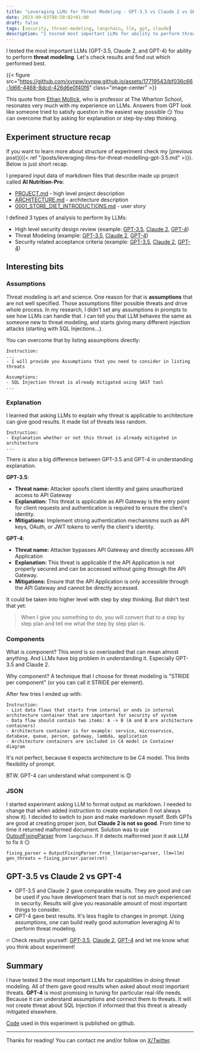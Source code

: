```yaml
---
title: "Leveraging LLMs for Threat Modeling - GPT-3.5 vs Claude 2 vs GPT-4"
date: 2023-09-03T08:59:02+01:00
draft: false
tags: [security, threat-modeling, langchain, llm, gpt, claude]
description: "I tested most important LLMs for ability to perform threat modeling. Let's check results and find out which performed best."
---
```


I tested the most important LLMs (GPT-3.5, Claude 2, and GPT-4) for ability to perform **threat modeling**. Let's check results and find out which performed best.

{{< figure src="https://github.com/xvnpw/xvnpw.github.io/assets/17719543/bf036c66-1d66-4468-8dcd-426d6e0f40f6" class="image-center" >}}

This quote from [Ethan Mollick](https://twitter.com/emollick), who is professor at The Wharton School, resonates very much with my experience on LLMs. Answers from GPT look like someone tried to satisfy question in the easiest way possible 😏 You can overcome that by asking for explanation or step-by-step thinking.

## Experiment structure recap

If you want to learn more about structure of experiment check my [previous post]({{< ref "/posts/leveraging-llms-for-threat-modelling-gpt-3.5.md" >}}). Below is just short recap.

I prepared input data of markdown files that describe made up project called **AI Nutrition-Pro**:
- [PROJECT.md](https://github.com/xvnpw/ai-nutrition-pro-design-gpt3.5/blob/main/PROJECT.md) - high level project description
- [ARCHITECTURE.md](https://github.com/xvnpw/ai-nutrition-pro-design-gpt3.5/blob/main/ARCHITECTURE.md) - architecture description
- [0001_STORE_DIET_INTRODUCTIONS.md](https://github.com/xvnpw/ai-nutrition-pro-design-gpt3.5/blob/main/user-stories/0001_STORE_DIET_INTRODUCTIONS.md) - user story

I defined 3 types of analysis to perform by LLMs:
- High level security design review (example: [GPT-3.5](https://github.com/xvnpw/ai-nutrition-pro-design-gpt3.5/blob/main/PROJECT_SECURITY.md), [Claude 2](https://github.com/xvnpw/ai-nutrition-pro-design-claude2/blob/main/PROJECT_SECURITY.md), [GPT-4](https://github.com/xvnpw/ai-nutrition-pro-design-gpt4/blob/main/PROJECT_SECURITY.md))
- Threat Modeling (example: [GPT-3.5](https://github.com/xvnpw/ai-nutrition-pro-design-gpt3.5/blob/main/ARCHITECTURE_SECURITY.md), [Claude 2](https://github.com/xvnpw/ai-nutrition-pro-design-claude2/blob/main/ARCHITECTURE_SECURITY.md), [GPT-4](https://github.com/xvnpw/ai-nutrition-pro-design-gpt4/blob/main/ARCHITECTURE_SECURITY.md))
- Security related acceptance criteria (example: [GPT-3.5](https://github.com/xvnpw/ai-nutrition-pro-design-gpt3.5/blob/main/user-stories/0001_STORE_DIET_INTRODUCTIONS_SECURITY.md), [Claude 2](https://github.com/xvnpw/ai-nutrition-pro-design-claude2/blob/main/user-stories/0001_STORE_DIET_INTRODUCTIONS_SECURITY.md), [GPT-4](https://github.com/xvnpw/ai-nutrition-pro-design-gpt4/blob/main/user-stories/0001_STORE_DIET_INTRODUCTIONS_SECURITY.md))

## Interesting bits

### Assumptions

Threat modeling is art and science. One reason for that is **assumptions** that are not well specified. Those assumptions filter possible threats and drive whole process. In my research, I didn't set any assumptions in prompts to see how LLMs can handle that. I can tell you that LLM behaves the same as someone new to threat modeling, and starts giving many different injection attacks (starting with SQL Injections...). 

You can overcome that by listing assumptions directly:
```
Instruction:
...
- I will provide you Assumptions that you need to consider in listing threats

Assumptions:
- SQL Injection threat is already mitigated using SAST tool
...
```

### Explanation

I learned that asking LLMs to explain why threat is applicable to architecture can give good results. It made list of threats less random.

```
Instruction:
- Explanation whether or not this threat is already mitigated in architecture
...
```

There is also a big difference between GPT-3.5 and GPT-4 in understanding explanation.

**GPT-3.5**:
- **Threat name:** Attacker spoofs client identity and gains unauthorized access to API Gateway
- **Explanation:** This threat is applicable as API Gateway is the entry point for client requests and authentication is required to ensure the client's identity.
- **Mitigations:** Implement strong authentication mechanisms such as API keys, OAuth, or JWT tokens to verify the client's identity.

**GPT-4**:
- **Threat name:** Attacker bypasses API Gateway and directly accesses API Application
- **Explanation:** This threat is applicable if the API Application is not properly secured and can be accessed without going through the API Gateway.
- **Mitigations:** Ensure that the API Application is only accessible through the API Gateway and cannot be directly accessed.

It could be taken into higher level with step by step thinking. But didn't test that yet:
> When I give you something to do, you will convert that to a step by step plan and tell me what the step by step plan is.

### Components

What is component? This *word* is so overloaded that can mean almost anything. And LLMs have big problem in understanding it. Especially GPT-3.5 and Claude 2.

Why component? A technique that I choose for threat modeling is "STRIDE per component" (or you can call it STRIDE per element).

After few tries I ended up with:
```
Instruction:
- List data flows that starts from internal or ends in internal architecture container that are important for security of system
- Data flow should contain two items: A -> B (A and B are architecture containers)
- Architecture container is for example: service, microservice, database, queue, person, gateway, lambda, application
- Architecture containers are included in C4 model in Container diagram
```

It's not perfect, because it expects architecture to be C4 model. This limits flexibility of prompt. 

BTW. GPT-4 can understand what component is 😊 

### JSON

I started experiment asking LLM to format output as markdown. I needed to change that when added instruction to create explanation (I not always show it). I decided to switch to json and make markdown myself. Both GPTs are good at creating proper json, but **Claude 2 is not so good**. From time to time it returned malformed document. Solution was to use [OutputFixingParser](https://python.langchain.com/docs/modules/model_io/output_parsers/output_fixing_parser) from `langchain`. If it detects malformed json it ask LLM to fix it 😏

```
fixing_parser = OutputFixingParser.from_llm(parser=parser, llm=llm)
gen_threats = fixing_parser.parse(ret)
```


## GPT-3.5 vs Claude 2 vs GPT-4

- GPT-3.5 and Claude 2 gave comparable results. They are good and can be used if you have development team that is not so much experienced in security. Results will give you reasonable amount of most important things to consider. 
- GPT-4 gave best results. It's less fragile to changes in prompt. Using assumptions, one can build really good automation leveraging AI to perform threat modeling.

🔥 Check results yourself: [GPT-3.5](https://github.com/xvnpw/ai-nutrition-pro-design-gpt3.5/blob/main/ARCHITECTURE_SECURITY.md), [Claude 2](https://github.com/xvnpw/ai-nutrition-pro-design-claude2/blob/main/ARCHITECTURE_SECURITY.md), [GPT-4](https://github.com/xvnpw/ai-nutrition-pro-design-gpt4/blob/main/ARCHITECTURE_SECURITY.md) and let me know what you think about experiment!

## Summary

I have tested 3 the most important LLMs for capabilities in doing threat modeling. All of them gave good results when asked about most important threats. **GPT-4** is most promising in tuning for particular real-life needs. Because it can understand assumptions and connect them to threats. It will not create threat about SQL Injection if informed that this threat is already mitigated elsewhere.

[Code](https://github.com/xvnpw/ai-threat-modeling-action) used in this experiment is published on github.

---

Thanks for reading! You can contact me and/or follow on [X/Twitter](https://twitter.com/xvnpw).
